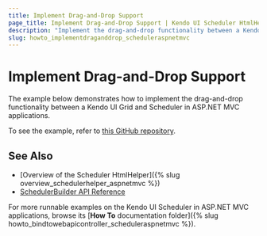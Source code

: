 ```yaml
---
title: Implement Drag-and-Drop Support
page_title: Implement Drag-and-Drop Support | Kendo UI Scheduler HtmlHelper
description: "Implement the drag-and-drop functionality between a Kendo UI Grid and Scheduler in ASP.NET MVC applications."
slug: howto_implementdraganddrop_scheduleraspnetmvc
---
```


# Implement Drag-and-Drop Support

The example below demonstrates how to implement the drag-and-drop functionality between a Kendo UI Grid and Scheduler in ASP.NET MVC applications.

To see the example, refer to [this GitHub repository](https://github.com/telerik/ui-for-aspnet-mvc-examples/tree/master/scheduler/scheduler-drag-and-drop).

## See Also

* [Overview of the Scheduler HtmlHelper]({% slug overview_schedulerhelper_aspnetmvc %})
* [SchedulerBuilder API Reference](/api/Kendo.Mvc.UI.Fluent/SchedulerBuilder)

For more runnable examples on the Kendo UI Scheduler in ASP.NET MVC applications, browse its [**How To** documentation folder]({% slug howto_bindtowebapicontroller_scheduleraspnetmvc %}).
